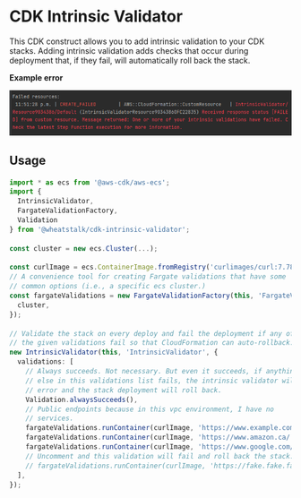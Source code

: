 # CDK Intrinsic Validator

This CDK construct allows you to add intrinsic validation to your CDK stacks.
Adding intrinsic validation adds checks that occur during deployment that, if
they fail, will automatically roll back the stack.

**Example error**

![An example of an intrinsic validation error](images/failure-example.png)

## Usage

```ts
import * as ecs from '@aws-cdk/aws-ecs';
import {
  IntrinsicValidator,
  FargateValidationFactory,
  Validation
} from '@wheatstalk/cdk-intrinsic-validator';

const cluster = new ecs.Cluster(...);

const curlImage = ecs.ContainerImage.fromRegistry('curlimages/curl:7.78.0');
// A convenience tool for creating Fargate validations that have some
// common options (i.e., a specific ecs cluster.)
const fargateValidations = new FargateValidationFactory(this, 'FargateValidationFactory', {
  cluster,
});

// Validate the stack on every deploy and fail the deployment if any of
// the given validations fail so that CloudFormation can auto-rollback.
new IntrinsicValidator(this, 'IntrinsicValidator', {
  validations: [
    // Always succeeds. Not necessary. But even it succeeds, if anything
    // else in this validations list fails, the intrinsic validator will
    // error and the stack deployment will roll back.
    Validation.alwaysSucceeds(),
    // Public endpoints because in this vpc environment, I have no
    // services.
    fargateValidations.runContainer(curlImage, 'https://www.example.com/'),
    fargateValidations.runContainer(curlImage, 'https://www.amazon.ca/'),
    fargateValidations.runContainer(curlImage, 'https://www.google.com/'),
    // Uncomment and this validation will fail and roll back the stack.
    // fargateValidations.runContainer(curlImage, 'https://fake.fake.fake/'),
  ],
});
```